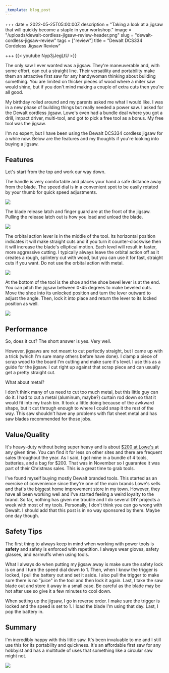 ```yaml
---
_template: blog_post
---
```


+++
date = 2022-05-25T05:00:00Z
description = "Taking a look at a jigsaw that will quickly become a staple in your workshop."
image = "/uploads/dewalt-cordless-jigsaw-review-header.png"
slug = "dewalt-cordless-jigsaw-review"
tags = ["review"]
title = "Dewalt DCS334 Cordeless Jigsaw Review"

+++
{{< youtube Nyp3jJegLtU >}}

The only saw I ever wanted was a jigsaw. They're maneuverable and, with some effort, can cut a straight line. Their versatility and portability make them an attractive first saw for any handywoman thinking about building something. You are limited on thicker pieces of wood where a miter saw would shine, but if you don't mind making a couple of extra cuts then you're all good.

My birthday rolled around and my parents asked me what I would like. I was in a new phase of building things but really needed a power saw. I asked for the Dewalt cordless jigsaw. Lowe's even had a bundle deal where you got a drill, impact driver, multi-tool, and got to pick a free tool as a bonus. My free tool was the jigsaw.

I'm no expert, but I have been using the Dewalt DCS334 cordless jigsaw for a while now. Below are the features and my thoughts if you're looking into buying a jigsaw.

## Features

Let's start from the top and work our way down.

The handle is very comfortable and places your hand a safe distance away from the blade. The speed dial is in a convenient spot to be easily rotated by your thumb for quick speed adjustments.

![](/uploads/jigsaw-topoftool.jpg)

The blade release latch and finger guard are at the front of the jigsaw. Pulling the release latch out is how you load and unload the blade.

![](/uploads/jigsaw-frontoftool.jpg)

The orbital action lever is in the middle of the tool. Its horizontal position indicates it will make straight cuts and if you turn it counter-clockwise then it will increase the blade's elliptical motion. Each level will result in faster, more aggressive cutting. I typically always leave the orbital action off as it creates a rough, splintery cut with wood, but you can use it for fast, straight cuts if you want. Do not use the orbital action with metal.

![](/uploads/jigsaw-bladereleaselatch.jpg)

At the bottom of the tool is the shoe and the shoe bevel lever is at the end. You can pitch the jigsaw between 0-45 degrees to make beveled cuts. Move the shoe into its unlocked position and turn the lever outward to adjust the angle. Then, lock it into place and return the lever to its locked position as well.

![](/uploads/jigsaw-shoebevel.jpg)

## Performance

So, does it cut? The short answer is yes. Very well.

However, jigsaws are not meant to cut perfectly straight, but I came up with a trick (which I'm sure many others before have done). I clamp a piece of scrap wood to the board I'm cutting and make sure it's level. I use this as a guide for the jigsaw. I cut right up against that scrap piece and can usually get a pretty straight cut.

What about metal?

I don't think many of us need to cut too much metal, but this little guy can do it. I had to cut a metal (aluminum, maybe?) curtain rod down so that it would fit into my trash bin. It took a little doing because of the awkward shape, but it cut through enough to where I could snap it the rest of the way. This saw shouldn't have any problems with flat sheet metal and has saw blades recommended for those jobs.

## Value/Quality

It's heavy-duty without being super heavy and is about [$200 at Lowe's ](https://www.lowes.com/pd/DEWALT-XR-20-Volt-Max-Brushless-Variable-Speed-Keyless-Cordless-Jigsaw-Battery-Not-Included/1000601417?cm_mmc=shp-_-c-_-prd-_-tol-_-google-_-lia-_-129-_-cordlessdrillsandcombokits-_-1000601417-_-0&placeholder=null&ds_rl=1286981&gclid=Cj0KCQjw4ImEBhDFARIsAGOTMj_tCSmIM5BKOMsEk7x1f1Z3N3o3-keCosg6BEI8D9k9MOwth-XaKQoaAk9iEALw_wcB&gclsrc=aw.ds)at any given time. You can find it for less on other sites and there are frequent sales throughout the year. As I said, I got mine in a bundle of 4 tools, batteries, and a bag for $200. That was in November so I guarantee it was part of their Christmas sales. This is a great time to grab tools.

I've found myself buying mostly Dewalt branded tools. This started as an exercise of convenience since they're one of the main brands Lowe's sells and that's the biggest home improvement store in my town. However, they have all been working well and I've started feeling a weird loyalty to the brand. So far, nothing has given me trouble and I do several DIY projects a week with most of my tools. Personally, I don't think you can go wrong with Dewalt. I should add that this post is in no way sponsored by them. Maybe one day though.

## Safety Tips

The first thing to always keep in mind when working with power tools is **safety** and safety is enforced with repetition. I always wear gloves, safety glasses, and earmuffs when using tools.

What I always do when putting my jigsaw away is make sure the safety lock is on and I turn the speed dial down to 1. Then, when I know the trigger is locked, I pull the battery out and set it aside. I also pull the trigger to make sure there is no "juice" in the tool and then lock it again. Last, I take the saw blade out and store it away in a small case. Be careful as the blade may be hot after use so give it a few minutes to cool down.

When setting up the jigsaw, I go in reverse order. I make sure the trigger is locked and the speed is set to 1. I load the blade I'm using that day. Last, I pop the battery in.

## Summary

I'm incredibly happy with this little saw. It's been invaluable to me and I still use this for its portability and quickness. It's an affordable first saw for any hobbyist and has a multitude of uses that something like a circular saw might not.

![](/uploads/dewaltjigsaw.jpg)
